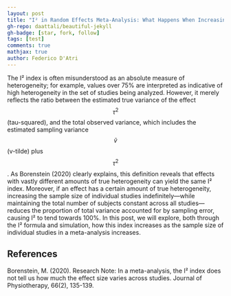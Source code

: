 ```yaml
---
layout: post
title: "I² in Random Effects Meta-Analysis: What Happens When Increasing the Sample Size?"
gh-repo: daattali/beautiful-jekyll
gh-badge: [star, fork, follow]
tags: [test]
comments: true
mathjax: true
author: Federico D'Atri
---
```


The I² index is often misunderstood as an absolute measure of heterogeneity; for example, values over 75% are interpreted as indicative of high heterogeneity in the set of studies being analyzed. However, it merely reflects the ratio between the estimated true variance of the effect $$\tau^2$$ (tau-squared), and the total observed variance, which includes the estimated sampling variance $$\tilde{v}$$ (v-tilde) plus $$\tau^2$$. As Borenstein (2020) clearly explains, this definition reveals that effects with vastly different amounts of true heterogeneity can yield the same I² index. Moreover, if an effect has a certain amount of true heterogeneity, increasing the sample size of individual studies indefinitely—while maintaining the total number of subjects constant across all studies—reduces the proportion of total variance accounted for by sampling error, causing I² to tend towards 100%. In this post, we will explore, both through the I² formula and simulation, how this index increases as the sample size of individual studies in a meta-analysis increases.

## References
Borenstein, M. (2020). Research Note: In a meta-analysis, the I² index does not tell us how much the effect size varies across studies. Journal of Physiotherapy, 66(2), 135-139.


